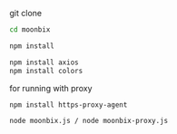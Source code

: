 git clone

```bash
cd moonbix
```

```bash
npm install
```

```bash
npm install axios
npm install colors
```

for running  with proxy
```bash
npm install https-proxy-agent
```
```bash
node moonbix.js / node moonbix-proxy.js
```

